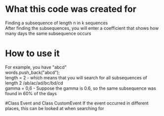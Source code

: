 # What this code was created for

Finding a subsequence of length n in k sequences
</br>After finding the subsequences, you will enter a coefficient that shows how many days the same subsequence occurs

# How to use it
 For example, you have "abcd"
</br> words.push_back("abcd");
</br> length = 2  -  which means that you will search for all subsequences of length 2 /ab/ac/ad/bc/bd/cd
</br> gamma = 0,6 - Suppose the gamma is 0.6, so the same subsequence was found in 60% of the days

#Class Event and Class CustomEvent
If the event occurred in different places, this can be looked at when searching for

